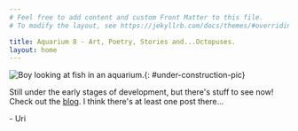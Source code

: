 ```yaml
---
# Feel free to add content and custom Front Matter to this file.
# To modify the layout, see https://jekyllrb.com/docs/themes/#overriding-theme-defaults

title: Aquarium 8 - Art, Poetry, Stories and...Octopuses.
layout: home
---
```


![Boy looking at fish in an aquarium.]({{site.url}}/{{site.images_path}}pexels-rachel-claire-5531413-cropped-small.jpg){: #under-construction-pic}

Still under the early stages of development, but there's stuff to see now! Check out the [blog](\blog). I think there's at least one post there...

\- Uri
